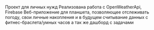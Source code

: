 Проект для личных нужд
Реализована работа с OpenWeatherApi, Firebase
Веб-приложение для планшета, позволяющее отслеживать погоду, свои личные накопления и в будущем считывание данных с фитнес-браслета/умных часов а так же дашборд с задачами

